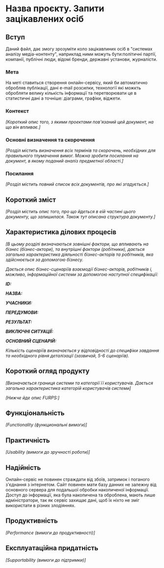 # Назва проєкту. Запити зацікавлених осіб

## Вступ

Даний файл, дає змогу зрозуміти коло зацікавлиних осіб в "системах аналізу медіа-контенту", наприклад ними можуть бути:політичні партії, компанії, публічні люди, відомі бренди, державні установи, журналісти.

### Мета 

На меті ставиться створення онлайн-сервісу, який би автоматично обробляв публікації, дані e-mail розсилки, технології які можкть обробляти велику кількість інформації та перетворювати це в статистичні дані а точніше: діаграми, графіки, віджети.

### Контекст

*[Короткий опис того, з якими проектами пов'язаний цей документ, на що він впливає.]*


### Основні визначення та скорочення

*[Розділ містить визначення всіх термінів та скорочень, необхідних для правильного
тлумачення вимог. Можна зробити посилання на документ, в якому поданий аналіз предметної області.]*


### Посилання

*[Розділ містить повний список всіх документів, про які згадується.]*


## Короткий зміст

*[Розділ містить опис того, про що йдеться в еій частині цього документу, що залишилася. 
Також тут описана структура документу.]*

## Характеристика ділових процесів

*[В цьому розділі визначаються зовнішні фактори, що впливають на бізнес (бізнес-актори), 
та внутрішні фактори (робітники), дається загальна характеристика діяльності бізнес-акторів 
та робітників, яка здійснюється за допомогою бізнесу.*

*Дається опис бізнес-сценаріїв взаємодії бізнес-акторів, робітників і, можливо, інформаційної системи за допомогою наступної
специфікації:*

   
***ID:***
    
***НАЗВА:***
    
***УЧАСНИКИ:***

***ПЕРЕДУМОВИ:***

***РЕЗУЛЬТАТ:***

***ВИКЛЮЧНІ СИТУАЦІЇ:***

***ОСНОВНИЙ СЦЕНАРІЙ:***

*Кількість сценаріїв визначається у відповідності до специфіки завдання та необхідного 
рівня деталізації (зазвичай, 5-6 сценаріїв).*

## Короткий огляд продукту

*[Визначається границя системи та категорії її користувачів. Дається загальна характеристика категорій користувачів
системи]*

*[Нижче йде опис FURPS:]*


## Функціональність

*[Functionality (функциональні вимоги)]*

## Практичність

*[Usability (вимоги до зручності роботи)]*

## Надійність

Онлайн-сервіс не повинен страждати від збоїв, затримок і поганого з'єднання з інтернетом. Сайт повинен мати базу данних не залежну від основного сервера для подальшої обробки накопиченої інформації. Доступ до інформації, яка була накопичена та оброблена, мають лише адміністратори, так як сервіс захищає дані, щоб їх ніхто не зміг використати в різних злодіяннях.

## Продуктивність

*[Performance (вимоги до продуктивності)]*

## Експлуатаційна придатність

*[Supportability (вимоги до підтримки)]*
